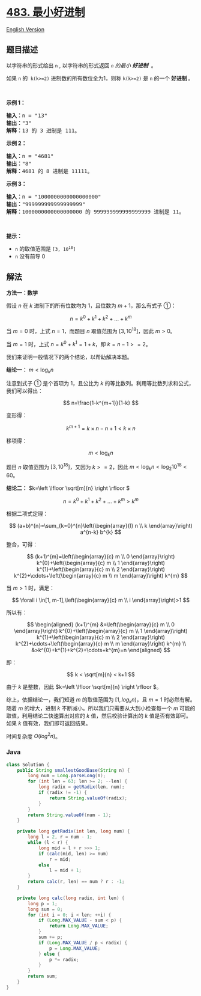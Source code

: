 # [483. 最小好进制](https://leetcode.cn/problems/smallest-good-base)

[English Version](/solution/0400-0499/0483.Smallest%20Good%20Base/README_EN.md)

## 题目描述

<!-- 这里写题目描述 -->

<p>以字符串的形式给出 <code>n</code>&nbsp;, 以字符串的形式返回<em> <code>n</code> 的最小 <strong>好进制</strong> </em>&nbsp;。</p>

<p>如果 <code>n</code> 的 &nbsp;<code>k(k&gt;=2)</code>&nbsp;进制数的所有数位全为1，则称&nbsp;<code>k(k&gt;=2)</code>&nbsp;是 <code>n</code> 的一个&nbsp;<strong>好进制&nbsp;</strong>。</p>

<p>&nbsp;</p>

<p><strong>示例 1：</strong></p>

<pre>
<strong>输入：</strong>n = "13"
<strong>输出：</strong>"3"
<strong>解释：</strong>13 的 3 进制是 111。
</pre>

<p><strong>示例 2：</strong></p>

<pre>
<strong>输入：</strong>n = "4681"
<strong>输出：</strong>"8"
<strong>解释：</strong>4681 的 8 进制是 11111。
</pre>

<p><strong>示例 3：</strong></p>

<pre>
<strong>输入：</strong>n = "1000000000000000000"
<strong>输出：</strong>"999999999999999999"
<strong>解释：</strong>1000000000000000000 的 999999999999999999 进制是 11。
</pre>

<p>&nbsp;</p>

<p><strong>提示：</strong></p>

<ul>
	<li><code>n</code> 的取值范围是&nbsp;<code>[3, 10<sup>18</sup>]</code></li>
	<li><code>n</code> 没有前导 0</li>
</ul>

## 解法

**方法一：数学**

假设 $n$ 在 $k$ 进制下的所有位数均为 $1$，且位数为 $m+1$，那么有式子 ①：

$$
n=k^0+k^1+k^2+...+k^m
$$

当 $m=0$ 时，上式 $n=1$，而题目 $n$ 取值范围为 $[3, 10^{18}]$，因此 $m>0$。

当 $m=1$ 时，上式 $n=k^0+k^1=1+k$，即 $k=n-1>=2$。

我们来证明一般情况下的两个结论，以帮助解决本题。

**结论一：** $m<\log _{k} n$

注意到式子 ① 是个首项为 $1$，且公比为 $k$ 的等比数列。利用等比数列求和公式，我们可以得出：

$$
n=\frac{1-k^{m+1}}{1-k}
$$

变形得：

$$
k^{m+1}=k \times n-n+1 < k \times n
$$

移项得：

$$
m<\log _{k} n
$$

题目 $n$ 取值范围为 $[3, 10^{18}]$，又因为 $k>=2$，因此 $m<\log _{k} n<\log _{2} 10^{18}<60$。

**结论二：** $k=\left \lfloor \sqrt[m]{n} \right \rfloor $

$$
n=k^0+k^1+k^2+...+k^m>k^m
$$

根据二项式定理：

$$
(a+b)^{n}=\sum_{k=0}^{n}\left(\begin{array}{l}
n \\
k
\end{array}\right) a^{n-k} b^{k}
$$

整合，可得：

$$
(k+1)^{m}=\left(\begin{array}{c}
m \\
0
\end{array}\right) k^{0}+\left(\begin{array}{c}
m \\
1
\end{array}\right) k^{1}+\left(\begin{array}{c}
m \\
2
\end{array}\right) k^{2}+\cdots+\left(\begin{array}{c}
m \\
m
\end{array}\right) k^{m}
$$

当 $m>1$ 时，满足：

$$
\forall i \in[1, m-1],\left(\begin{array}{c}
m \\
i
\end{array}\right)>1
$$

所以有：

$$
\begin{aligned}
(k+1)^{m} &=\left(\begin{array}{c}
m \\
0
\end{array}\right) k^{0}+\left(\begin{array}{c}
m \\
1
\end{array}\right) k^{1}+\left(\begin{array}{c}
m \\
2
\end{array}\right) k^{2}+\cdots+\left(\begin{array}{c}
m \\
m
\end{array}\right) k^{m} \\
&>k^{0}+k^{1}+k^{2}+\cdots+k^{m}=n
\end{aligned}
$$

即：

$$
k < \sqrt[m]{n} < k+1
$$

由于 $k$ 是整数，因此 $k=\left \lfloor \sqrt[m]{n} \right \rfloor $。

综上，依据结论一，我们知道 $m$ 的取值范围为 $[1,log_{k}n)$，且 $m=1$ 时必然有解。随着 $m$ 的增大，进制 $k$ 不断减小。所以我们只需要从大到小检查每一个 $m$ 可能的取值，利用结论二快速算出对应的 $k$ 值，然后校验计算出的 $k$ 值是否有效即可。如果 $k$ 值有效，我们即可返回结果。

时间复杂度 $O(log^{2}n)$。

### **Java**

```java
class Solution {
    public String smallestGoodBase(String n) {
        long num = Long.parseLong(n);
        for (int len = 63; len >= 2; --len) {
            long radix = getRadix(len, num);
            if (radix != -1) {
                return String.valueOf(radix);
            }
        }
        return String.valueOf(num - 1);
    }

    private long getRadix(int len, long num) {
        long l = 2, r = num - 1;
        while (l < r) {
            long mid = l + r >>> 1;
            if (calc(mid, len) >= num)
                r = mid;
            else
                l = mid + 1;
        }
        return calc(r, len) == num ? r : -1;
    }

    private long calc(long radix, int len) {
        long p = 1;
        long sum = 0;
        for (int i = 0; i < len; ++i) {
            if (Long.MAX_VALUE - sum < p) {
                return Long.MAX_VALUE;
            }
            sum += p;
            if (Long.MAX_VALUE / p < radix) {
                p = Long.MAX_VALUE;
            } else {
                p *= radix;
            }
        }
        return sum;
    }
}
```
